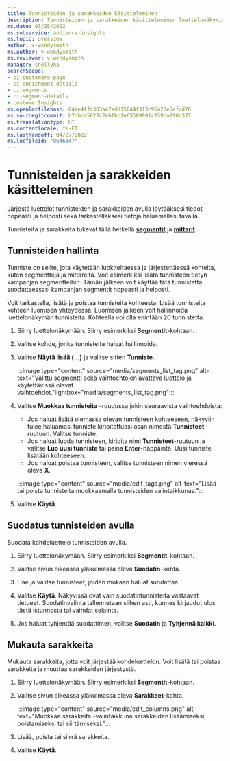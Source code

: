 ```yaml
---
title: Tunnisteiden ja sarakkeiden käsitteleminen
description: Tunnisteiden ja sarakkeiden käsitteleminen luettelonäkymien järjestämiseksi
ms.date: 03/25/2022
ms.subservice: audience-insights
ms.topic: overview
author: v-wendysmith
ms.author: v-wendysmith
ms.reviewer: v-wendysmith
manager: shellyha
searchScope:
- ci-customers-page
- ci-enrichment-details
- ci-segments
- ci-segment-details
- customerInsights
ms.openlocfilehash: 04ae4ffd303a47add15044f313c96a23e5efcd76
ms.sourcegitcommit: b7dbcd5627c2ebfbcfe65589991c159ba290d377
ms.translationtype: HT
ms.contentlocale: fi-FI
ms.lasthandoff: 04/27/2022
ms.locfileid: "8646347"
---
```

# <a name="work-with-tags-and-columns"></a>Tunnisteiden ja sarakkeiden käsitteleminen

Järjestä luettelot tunnisteiden ja sarakkeiden avulla löytääksesi tiedot nopeasti ja helposti sekä tarkastellaksesi tietoja haluamallasi tavalla.

Tunnisteita ja sarakkeita tukevat tällä hetkellä **[segmentit](segments.md)** ja **[mittarit](measures.md)**.

## <a name="manage-tags"></a>Tunnisteiden hallinta

Tunniste on selite, jota käytetään luokiteltaessa ja järjestettäessä kohteita, kuten segmenttejä ja mittareita. Voit esimerkiksi lisätä tunnisteen tietyn kampanjan segmentteihin. Tämän jälkeen voit käyttää tätä tunnistetta suodattaessasi kampanjan segmentit nopeasti ja helposti.

Voit tarkastella, lisätä ja poistaa tunnisteita kohteesta. Lisää tunnisteita kohteen luomisen yhteydessä. Luomisen jälkeen voit hallinnoida luettelonäkymän tunnisteita. Kohteella voi olla enintään 20 tunnistetta.

1. Siirry luettelonäkymään. Siirry esimerkiksi **Segmentit**-kohtaan.

1. Valitse kohde, jonka tunnisteita haluat hallinnoida.

1. Valitse **Näytä lisää (...)** ja valitse sitten **Tunniste**.

   :::image type="content" source="media/segments_list_tag.png" alt-text="Valittu segmentti sekä vaihtoehtojen avattava luettelo ja käytettävissä olevat vaihtoehdot."lightbox="media/segments_list_tag.png":::

1. Valitse **Muokkaa tunnisteita** -ruudussa jokin seuraavista vaihtoehdoista:

   - Jos haluat lisätä olemassa olevan tunnisteen kohteeseen, näkyviin tulee haluamasi tunniste kirjoitettuasi osan nimestä **Tunnisteet**-ruutuun. Valitse tunniste.
   - Jos haluat luoda tunnisteen, kirjoita nimi **Tunnisteet**-ruutuun ja valitse **Luo uusi tunniste** tai paina **Enter**-näppäintä. Uusi tunniste lisätään kohteeseen.
   - Jos haluat poistaa tunnisteen, valitse tunnisteen nimen vieressä oleva **X**.

   :::image type="content" source="media/edit_tags.png" alt-text="Lisää tai poista tunnisteita muokkaamalla tunnisteiden valintaikkunaa.":::

1. Valitse **Käytä**.

## <a name="filter-on-tags"></a>Suodatus tunnisteiden avulla

Suodata kohdeluettelo tunnisteiden avulla.

1. Siirry luettelonäkymään. Siirry esimerkiksi **Segmentit**-kohtaan.

1. Valitse sivun oikeassa yläkulmassa oleva **Suodatin**-kohta.

1. Hae ja valitse tunnisteet, joiden mukaan haluat suodattaa.

1. Valitse **Käytä**. Näkyvissä ovat vain suodatintunnisteita vastaavat tietueet. Suodatinvalinta tallennetaan siihen asti, kunnes kirjaudut ulos tästä istunnosta tai vaihdat selainta.

1. Jos haluat tyhjentää suodattimen, valitse **Suodatin** ja **Tyhjennä kaikki**.

## <a name="customize-columns"></a>Mukauta sarakkeita

Mukauta sarakkeita, jotta voit järjestää kohdeluettelon. Voit lisätä tai poistaa sarakkeita ja muuttaa sarakkeiden järjestystä.

1. Siirry luettelonäkymään. Siirry esimerkiksi **Segmentit**-kohtaan.

1. Valitse sivun oikeassa yläkulmassa oleva **Sarakkeet**-kohta.

   :::image type="content" source="media/edit_columns.png" alt-text="Muokkaa sarakkeita -valintaikkuna sarakkeiden lisäämiseksi, poistamiseksi tai siirtämiseksi.":::

1. Lisää, poista tai siirrä sarakkeita.

1. Valitse **Käytä**.
